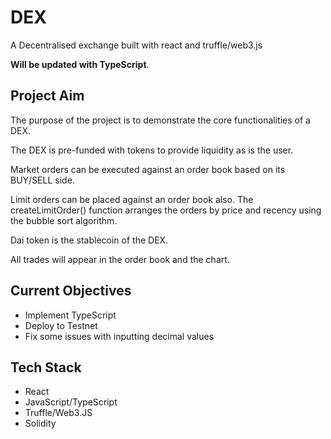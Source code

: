 # DEX

A Decentralised exchange built with react and truffle/web3.js

**Will be updated with TypeScript**.

## Project Aim

The purpose of the project is to demonstrate the core functionalities of a DEX.

The DEX is pre-funded with tokens to provide liquidity as is the user.

Market orders can be executed against an order book based on its BUY/SELL side. 

Limit orders can be placed against an order book also. The createLimitOrder() function arranges the orders by price and recency using the bubble sort algorithm.

Dai token is the stablecoin of the DEX.

All trades will appear in the order book and the chart.

## Current Objectives

* Implement TypeScript
* Deploy to Testnet
* Fix some issues with inputting decimal values

## Tech Stack

* React
* JavaScript/TypeScript
* Truffle/Web3.JS
* Solidity

